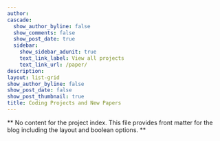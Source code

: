 ```yaml
---
author:
cascade:
  show_author_byline: false
  show_comments: false
  show_post_date: true
  sidebar:
    show_sidebar_adunit: true
    text_link_label: View all projects
    text_link_url: /paper/
description: 
layout: list-grid
show_author_byline: false
show_post_date: false
show_post_thumbnail: true
title: Coding Projects and New Papers
---
```


** No content for the project index. This file provides front matter for the blog including the layout and boolean options. **
